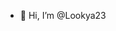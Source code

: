 - 👋 Hi, I’m @Lookya23

<!---
Lookya23/Lookya23 is a ✨ special ✨ repository because its `README.md` (this file) appears on your GitHub profile.
You can click the Preview link to take a look at your changes.
--->
